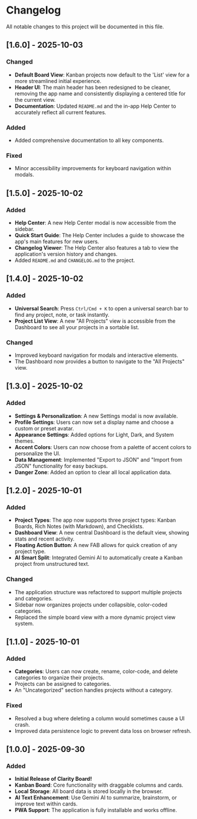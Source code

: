 # Changelog

All notable changes to this project will be documented in this file.

## [1.6.0] - 2025-10-03

### Changed
- **Default Board View**: Kanban projects now default to the 'List' view for a more streamlined initial experience.
- **Header UI**: The main header has been redesigned to be cleaner, removing the app name and consistently displaying a centered title for the current view.
- **Documentation**: Updated `README.md` and the in-app Help Center to accurately reflect all current features.

### Added
- Added comprehensive documentation to all key components.

### Fixed
- Minor accessibility improvements for keyboard navigation within modals.

## [1.5.0] - 2025-10-02

### Added
- **Help Center**: A new Help Center modal is now accessible from the sidebar.
- **Quick Start Guide**: The Help Center includes a guide to showcase the app's main features for new users.
- **Changelog Viewer**: The Help Center also features a tab to view the application's version history and changes.
- Added `README.md` and `CHANGELOG.md` to the project.

## [1.4.0] - 2025-10-02

### Added
- **Universal Search**: Press `Ctrl/Cmd + K` to open a universal search bar to find any project, note, or task instantly.
- **Project List View**: A new "All Projects" view is accessible from the Dashboard to see all your projects in a sortable list.

### Changed
- Improved keyboard navigation for modals and interactive elements.
- The Dashboard now provides a button to navigate to the "All Projects" view.

## [1.3.0] - 2025-10-02

### Added
- **Settings & Personalization**: A new Settings modal is now available.
- **Profile Settings**: Users can now set a display name and choose a custom or preset avatar.
- **Appearance Settings**: Added options for Light, Dark, and System themes.
- **Accent Colors**: Users can now choose from a palette of accent colors to personalize the UI.
- **Data Management**: Implemented "Export to JSON" and "Import from JSON" functionality for easy backups.
- **Danger Zone**: Added an option to clear all local application data.

## [1.2.0] - 2025-10-01

### Added
- **Project Types**: The app now supports three project types: Kanban Boards, Rich Notes (with Markdown), and Checklists.
- **Dashboard View**: A new central Dashboard is the default view, showing stats and recent activity.
- **Floating Action Button**: A new FAB allows for quick creation of any project type.
- **AI Smart Split**: Integrated Gemini AI to automatically create a Kanban project from unstructured text.

### Changed
- The application structure was refactored to support multiple projects and categories.
- Sidebar now organizes projects under collapsible, color-coded categories.
- Replaced the simple board view with a more dynamic project view system.

## [1.1.0] - 2025-10-01

### Added
- **Categories**: Users can now create, rename, color-code, and delete categories to organize their projects.
- Projects can be assigned to categories.
- An "Uncategorized" section handles projects without a category.

### Fixed
- Resolved a bug where deleting a column would sometimes cause a UI crash.
- Improved data persistence logic to prevent data loss on browser refresh.

## [1.0.0] - 2025-09-30

### Added
- **Initial Release of Clarity Board!**
- **Kanban Board**: Core functionality with draggable columns and cards.
- **Local Storage**: All board data is stored locally in the browser.
- **AI Text Enhancement**: Use Gemini AI to summarize, brainstorm, or improve text within cards.
- **PWA Support**: The application is fully installable and works offline.